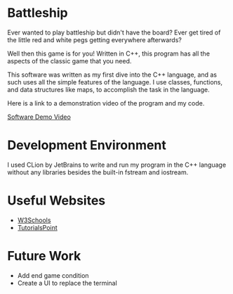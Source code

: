 # Battleship


Ever wanted to play battleship but didn't have the board? Ever get tired of the little red and white pegs getting everywhere afterwards?

Well then this game is for you! Written in C++, this program has all the aspects of the classic game that you need.

This software was written as my first dive into the C++ language, and as such uses all the simple features of the language.
 I use classes, functions, and data structures like maps, to accomplish the task in the language.

Here is a link to a demonstration video of the program and my code.

[Software Demo Video](https://youtu.be/2fe11dq-AO0)

# Development Environment

I used CLion by JetBrains to write and run my program in the C++ language without any libraries besides the built-in fstream and iostream.


# Useful Websites

* [W3Schools](https://www.w3schools.com/cpp/default.asp)
* [TutorialsPoint](https://www.tutorialspoint.com/cplusplus/index.htm)

# Future Work

* Add end game condition
* Create a UI to replace the terminal
